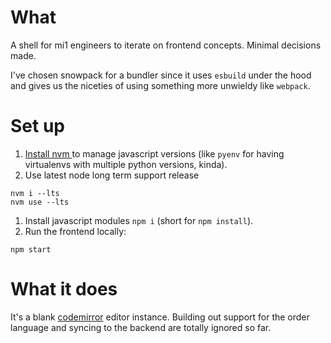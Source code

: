 # What

A shell for mi1 engineers to iterate on frontend concepts. Minimal decisions
made.

I've chosen snowpack for a bundler since it uses `esbuild` under the hood and
gives us the niceties of using something more unwieldy like `webpack`.

# Set up
1. [ Install nvm ](https://github.com/nvm-sh/nvm#installing-and-updating) to
   manage javascript versions (like `pyenv` for having virtualenvs with
   multiple python versions, kinda).
1. Use latest node long term support release
```
nvm i --lts
nvm use --lts
```
1. Install javascript modules `npm i` (short for `npm install`).
1. Run the frontend locally:
```
npm start
```

# What it does

It's a blank [codemirror](https://codemirror.net/6/) editor instance. Building
out support for the order language and syncing to the backend are totally
ignored so far.


